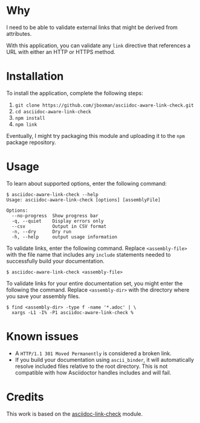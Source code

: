 Why
====

I need to be able to validate external links that might be derived from attributes.

With this application, you can validate any `link` directive that references a URL with either an HTTP or HTTPS method.

Installation
====

To install the application, complete the following steps:

1. `git clone https://github.com/jboxman/asciidoc-aware-link-check.git`
1. `cd asciidoc-aware-link-check`
1. `npm install`
1. `npm link`

Eventually, I might try packaging this module and uploading it to the `npm` package repository.

Usage
====

To learn about supported options, enter the following command:

```
$ asciidoc-aware-link-check --help
Usage: asciidoc-aware-link-check [options] [assemblyFile]

Options:
  --no-progress  Show progress bar
  -q, --quiet    Display errors only
  --csv          Output in CSV format
  -n, --dry      Dry run
  -h, --help     output usage information
```

To validate links, enter the following command. Replace `<assembly-file>` with the file name that includes any `include` statements needed to successfully build your documentation.

```
$ asciidoc-aware-link-check <assembly-file>
```

To validate links for your entire documentation set, you might enter the following the command. Replace `<assembly-dir>` with the directory where you save your assembly files.

```
$ find <assembly-dir> -type f -name '*.adoc' | \
  xargs -L1 -I% -P1 asciidoc-aware-link-check %
```

Known issues
====

* A `HTTP/1.1 301 Moved Permanently` is considered a broken link.
* If you build your documentation using `ascii_binder`, it will automatically resolve included files relative to the root directory. This is not compatible with how Asciidoctor handles includes and will fail.

Credits
====

This work is based on the [asciidoc-link-check](https://github.com/gaurav-nelson/asciidoc-link-check/) module.
